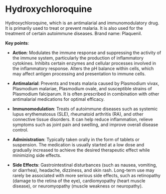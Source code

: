 # Hydroxychloroquine

Hydroxychloroquine, which is an antimalarial and immunomodulatory drug. It is primarily used to treat or prevent malaria. It is also used for the treatment of certain autoimmune diseases. Brand name: Plaquenil.

**Key points**:

* **Action**: Modulates the immune response and suppressing the activity of the immune system, particularly the production of inflammatory cytokines. Inhibits certain enzymes and cellular processes involved in the inflammatory response. Alters the pH balance within cells, which may affect antigen processing and presentation to immune cells.

* **Antimalarial**: Prevents and treats malaria caused by Plasmodium vivax, Plasmodium malariae, Plasmodium ovale, and susceptible strains of Plasmodium falciparum. It is often prescribed in combination with other antimalarial medications for optimal efficacy.

* **Immunomodulation**: Treats of autoimmune diseases such as systemic lupus erythematosus (SLE), rheumatoid arthritis (RA), and other connective tissue disorders. It can help reduce inflammation, relieve symptoms such as joint pain and swelling, and improve overall disease control.

* **Administration**: Typically taken orally in the form of tablets or suspension. The medication is usually started at a low dose and gradually increased to achieve the desired therapeutic effect while minimizing side effects.

* **Side Effects**: Gastrointestinal disturbances (such as nausea, vomiting, or diarrhea), headache, dizziness, and skin rash. Long-term use may rarely be associated with more serious side effects, such as retinopathy (damage to the retina of the eye), cardiomyopathy (heart muscle disease), or neuromyopathy (muscle weakness or neuropathy).
